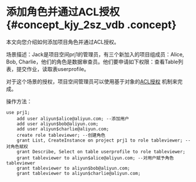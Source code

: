# 添加角色并通过ACL授权 {#concept_kjy_2sz_vdb .concept}

本文向您介绍如何添加项目角色并通过ACL授权。

场景描述：Jack是项目空间prj1的管理员，有三个新加入的项目组成员：Alice, Bob, Charlie，他们的角色是数据审查员。他们要申请如下权限：查看Table列表，提交作业，读取表userprofile。

对于这个场景的授权，项目空间管理员可以使用基于对象的[ACL授权](intl.zh-CN/用户指南/安全指南/授权.md#) 机制来完成。

操作方法：

```
use prj1;
    add user aliyun$alice@aliyun.com; --添加用户
    add user aliyun$bob@aliyun.com;
    add user aliyun$charlie@aliyun.com;
    create role tableviewer; --创建角色
    grant List, CreateInstance on project prj1 to role tableviewer; --对角色赋权
    grant Describe, Select on table userprofile to role tableviewer;
    grant tableviewer to aliyun$alice@aliyun.com; --对用户赋予角色tableviewer
    grant tableviewer to aliyun$bob@aliyun.com;
    grant tableviewer to aliyun$charlie@aliyun.com;
```

